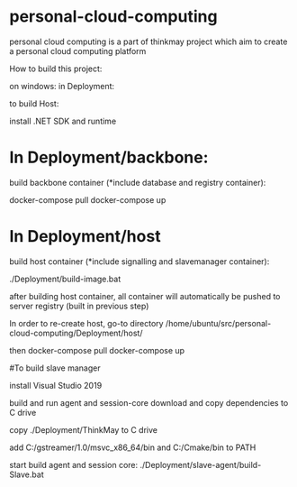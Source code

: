 # personal-cloud-computing
personal cloud computing is a part of thinkmay project which aim to create a personal cloud computing platform


How to build this project:


on windows: 
in Deployment:

to build Host:

install .NET SDK and runtime



# In Deployment/backbone:

build backbone container (*include database and registry container):

docker-compose pull
docker-compose up

# In Deployment/host

build host container (*include signalling and slavemanager container):

./Deployment/build-image.bat

after building host container, all container will automatically be pushed to server registry (built in previous step)

In order to re-create host, go-to directory /home/ubuntu/src/personal-cloud-computing/Deployment/host/

then 
docker-compose pull
docker-compose up

#To build slave manager

install Visual Studio 2019

build and run agent and session-core
download and copy dependencies to C drive

copy ./Deployment/ThinkMay to C drive

add C:/gstreamer/1.0/msvc_x86_64/bin and C:/Cmake/bin to PATH

start build agent and session core:
./Deployment/slave-agent/build-Slave.bat




